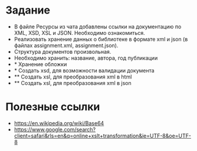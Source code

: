# Задание

* В файле Ресурсы из чата добавлены ссылки на документацию по XML, XSD, XSL и JSON. Необходимо ознакомиться.
* Реализовать хранение данных о библиотеке в формате xml и json (в файлах assignment.xml, assignment.json).
* Структура документов произвольная.
* Необходимо хранить: название, автора, год публикации
* \* Хранение обложки
* \* Создать xsd, для возможности валидации документа
* \*\* Создать xsl, для преобразования xml в html
* \*\* Создать xsl, для преобразования xml в json

# Полезные ссылки

* https://en.wikipedia.org/wiki/Base64
* https://www.google.com/search?client=safari&rls=en&q=online+xslt+transformation&ie=UTF-8&oe=UTF-8
